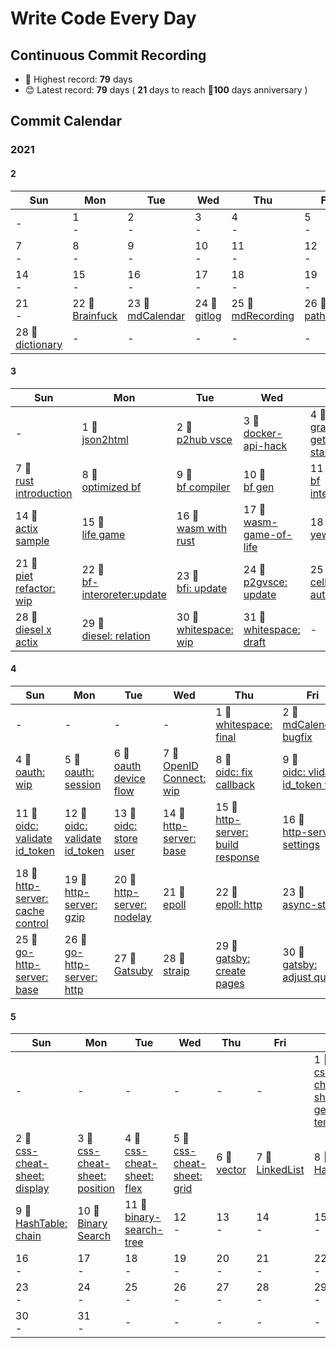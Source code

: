 # Write Code Every Day

## Continuous Commit Recording

- 🥇 Highest record: **79** days
- 😊 Latest record: **79** days ( **21** days to reach 🎉**100** days anniversary )

## Commit Calendar

### 2021

#### 2
Sun|Mon|Tue|Wed|Thu|Fri|Sat
-|-|-|-|-|-|-
-|1<br>-|2<br>-|3<br>-|4<br>-|5<br>-|6<br>-
7<br>-|8<br>-|9<br>-|10<br>-|11<br>-|12<br>-|13<br>-
14<br>-|15<br>-|16<br>-|17<br>-|18<br>-|19<br>-|20<br>-
21<br>-|22 🍺<br>[Brainfuck](./node/brainfuck)|23 🍺<br>[mdCalendar](./node/mdCalendar)|24 🍺<br>[gitlog](./node/gitlog)|25 🍺<br>[mdRecording](./node/mdRecording)|26 🍺<br>[path2hub](./node/path2hub)|27 🍺<br>[githack](./node/githack)
28 🍺<br>[dictionary](./node/dictionary)|-|-|-|-|-|-
#### 3
Sun|Mon|Tue|Wed|Thu|Fri|Sat
-|-|-|-|-|-|-
-|1 🍺<br>[json2html](./node/json2html)|2 🍺<br>[p2hub vsce](./node/path2GithubVsce)|3 🍺<br>[docker-api-hack](./node/docker-api-hack)|4 🍺<br>[graphql getting started](./node/graphql-getting-started)|5 🍺<br>[go getting starged](./go/getting-started)|6 🍺<br>[rust getting started](./rust/getting-started)
7 🍺<br>[rust introduction](./rust/introduction)|8 🍺<br>[optimized bf](./rust/optimaized-bf)|9 🍺<br>[bf compiler](./node/bf-compiler)|10 🍺<br>[bf gen](./node/bf-gen)|11 🍺<br>[bf interpreter](./node/brainfuck-interpreter)|12 🍺<br>[bf2js](./node/bf2js)|13 🍺<br>[redux-sample](./node/redux-sample)
14 🍺<br>[actix sample](./rust/actix-sample)|15 🍺<br>[life game](./rust/lifegame)|16 🍺<br>[wasm with rust](./rust/wasm)|17 🍺<br>[wasm-game-of-life](./rust/wasm-game-of-life)|18 🍺<br>[yew-app](./rust/yew-app)|19 🍺<br>[piet: wip](./rust/piet-interpreter)|20 🍺<br>[piet](./rust/piet)
21 🍺<br>[piet refactor: wip](./rust/piet-refactor)|22 🍺<br>[bf-interoreter:update](./node/brainfuck-interpreter)|23 🍺<br>[bfi: update](./node/brainfuck-interpreter)|24 🍺<br>[p2gvsce: update](./node/path2GithubVsce)|25 🍺<br>[cellular automaton](./rust/cellular-automaton)|26 🍺<br>[diesel-rs](./rust/diesel)|27 🍺<br>[diesel: r2d2](./rust/diesel)
28 🍺<br>[diesel x actix](./rust/diesel)|29 🍺<br>[diesel: relation](./rust/diesel)|30 🍺<br>[whitespace: wip](./rust/whitespace)|31 🍺<br>[whitespace: draft](./rust/whitespace)|-|-|-
#### 4
Sun|Mon|Tue|Wed|Thu|Fri|Sat
-|-|-|-|-|-|-
-|-|-|-|1 🍺<br>[whitespace: final](./rust/whitespace)|2 🍺<br>[mdCalendar: bugfix](./node/mdCalendar)|3 🍺<br>[rust thread](./rust/thread)
4 🍺<br>[oauth: wip](./rust/oauth)|5 🍺<br>[oauth: session](./rust/oauth)|6 🍺<br>[oauth device flow](./rust/oauth-device)|7 🍺<br>[OpenID Connect: wip](./rust/oidc)|8 🍺<br>[oidc: fix callback](./rust/oidc)|9 🍺<br>[oidc: vlidate id_token wip](./rust/oidc)|10 🍺<br>[gin-gonic](./go/gin)
11 🍺<br>[oidc: validate id_token](./rust/oidc)|12 🍺<br>[oidc: validate id_token](./rust/oidc)|13 🍺<br>[oidc: store user](./rust/oidc)|14 🍺<br>[http-server: base](./rust/http-server)|15 🍺<br>[http-server: build response](./rust/http-server)|16 🍺<br>[http-server: settings](./rust/http-server)|17 🍺<br>[http-server: keep-alive](./rust/http-server)
18 🍺<br>[http-server: cache control](./rust/http-server)|19 🍺<br>[http-server: gzip](./rust/http-server)|20 🍺<br>[http-server: nodelay](./rust/http-server)|21 🍺<br>[epoll](./rust/epoll)|22 🍺<br>[epoll: http](./rust/epoll)|23 🍺<br>[async-std](./rust/async-std)|24 🍺<br>[async: tokio](./rust/async-std)
25 🍺<br>[go-http-server: base](./go/http-server)|26 🍺<br>[go-http-server: http](./go/http-server)|27 🍺<br>[Gatsuby](./node/gatsby)|28 🍺<br>[straip](./node/strapi)|29 🍺<br>[gatsby: create pages](./node/gatsby)|30 🍺<br>[gatsby: adjust query](./node/gatsby)|-
#### 5
Sun|Mon|Tue|Wed|Thu|Fri|Sat
-|-|-|-|-|-|-
-|-|-|-|-|-|1 🍺<br>[css-cheat-sheet: generate template](./node/css-cheat-sheet)
2 🍺<br>[css-cheat-sheet: display](./node/css-cheat-sheet)|3 🍺<br>[css-cheat-sheet: position](./node/css-cheat-sheet)|4 🍺<br>[css-cheat-sheet: flex](./node/css-cheat-sheet)|5 🍺<br>[css-cheat-sheet: grid](./node/css-cheat-sheet)|6 🍺<br>[vector](./c/vector)|7 🍺<br>[LinkedList](./c/linked-list)|8 🍺<br>[HashTable](./c/hash-table)
9 🍺<br>[HashTable: chain](./c/hash-table)|10 🍺<br>[Binary Search](./c/binary-search)|11 🍺<br>[binary-search-tree](./c/binary-search-tree)|12<br>-|13<br>-|14<br>-|15<br>-
16<br>-|17<br>-|18<br>-|19<br>-|20<br>-|21<br>-|22<br>-
23<br>-|24<br>-|25<br>-|26<br>-|27<br>-|28<br>-|29<br>-
30<br>-|31<br>-|-|-|-|-|-
